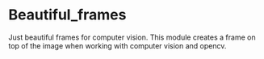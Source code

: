 # Beautiful_frames
 Just beautiful frames for computer vision.
 This module creates a frame on top of the image when working with computer vision and opencv.
